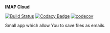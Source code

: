 **IMAP Cloud**

[![Build Status](https://travis-ci.org/pmajkutewicz/ImapCloud.svg?branch=master)](https://travis-ci.org/pmajkutewicz/ImapCloud)
[![Codacy Badge](https://api.codacy.com/project/badge/Grade/aac5dec6f9fc4b50978664e814559ed7)](https://www.codacy.com/app/pmajkutewicz/ImapCloud?utm_source=github.com&amp;utm_medium=referral&amp;utm_content=pmajkutewicz/ImapCloud&amp;utm_campaign=Badge_Grade)
[![codecov](https://codecov.io/gh/pmajkutewicz/ImapCloud/branch/master/graph/badge.svg)](https://codecov.io/gh/pmajkutewicz/ImapCloud)

Small app which allow You to save files as emails.
